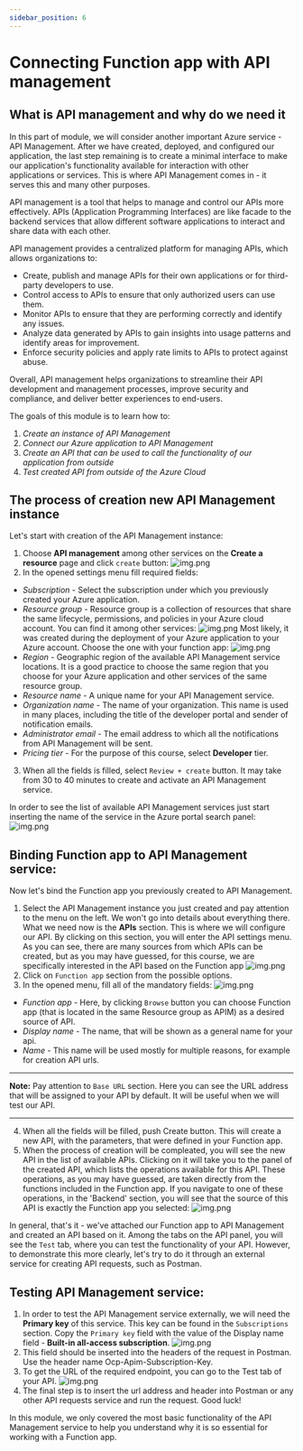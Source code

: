 ```yaml
---
sidebar_position: 6
---
```


# Connecting Function app with API management

## What is API management and why do we need it

In this part of module, we will consider another important Azure service - API Management. After we have created, deployed, and configured our application, the last step remaining is to create a minimal interface to make our application's functionality available for interaction with other applications or services. This is where API Management comes in - it serves this and many other purposes.

API management is a tool that helps to manage and control our APIs more effectively. APIs (Application Programming Interfaces) are like facade to the backend services that allow different software applications to interact and share data with each other.

API management provides a centralized platform for managing APIs, which allows organizations to:

- Create, publish and manage APIs for their own applications or for third-party developers to use.
- Control access to APIs to ensure that only authorized users can use them.
- Monitor APIs to ensure that they are performing correctly and identify any issues.
- Analyze data generated by APIs to gain insights into usage patterns and identify areas for improvement.
- Enforce security policies and apply rate limits to APIs to protect against abuse.

Overall, API management helps organizations to streamline their API development and management processes, improve security and compliance, and deliver better experiences to end-users.

The goals of this module is to learn how to:
1. _Create an instance of API Management_
2. _Connect our Azure application to API Management_
3. _Create an API that can be used to call the functionality of our application from outside_
4. _Test created API from outside of the Azure Cloud_

## The process of creation new API Management instance

Let's start with creation of the API Management instance:

1. Choose **API management** among other services on the **Create a resource** page and click `create` button: ![img.png](assets/api_management/create_resource.png)
2. In the opened settings menu fill required fields:
- _Subscription_ - Select the subscription under which you previously created your Azure application.
- _Resource group_ - Resource group is a collection of resources that share the same lifecycle, permissions, and policies in your Azure cloud account. You can find it among other services: ![img.png](assets/api_management/resource_groups.png)
Most likely, it was created during the deployment of your Azure application to your Azure account. Choose the one with your function app: ![img.png](assets/api_management/your_resource_group.png)
- _Region_ - Geographic region of the available API Management service locations. It is a good practice to choose the same region that you choose for your Azure application and other services of the same resource group.
- _Resource name_ - A unique name for your API Management service.
- _Organization name_ - The name of your organization. This name is used in many places, including the title of the developer portal and sender of notification emails.
- _Administrator email_ - The email address to which all the notifications from API Management will be sent.
- _Pricing tier_ - For the purpose of this course, select **Developer** tier.
3. When all the fields is filled, select `Review + create` button. It may take from 30 to 40 minutes to create and activate an API Management service.

In order to see the list of available API Management services just start inserting the name of the service in the Azure portal search panel:
![img.png](assets/api_management/APIM_search.png)

## Binding Function app to API Management service:

Now let's bind the Function app you previously created to API Management.
1. Select the API Management instance you just created and pay attention to the menu on the left. We won't go into details about everything there. What we need now is the **APIs** section. This is where we will configure our API. By clicking on this section, you will enter the API settings menu. As you can see, there are many sources from which APIs can be created, but as you may have guessed, for this course, we are specifically interested in the API based on the Function app ![img.png](assets/api_management/APIs.png)
2. Click on `Function app` section from the possible options.
3. In the opened menu, fill all of the mandatory fields: ![img.png](assets/api_management/create_from_function_app.png)
- _Function app_ - Here, by clicking `Browse` button you can choose Function app (that is located in the same Resource group as APIM) as a desired source of API.
- _Display name_ - The name, that will be shown as a general name for your api.
- _Name_ - This name will be used mostly for multiple reasons, for example for creation API urls.
---
__Note:__
Pay attention to `Base URL` section. Here you can see the URL address that will be assigned to your API by default. It will be useful when we will test our API.

---
4. When all the fields will be filled, push Create button. This will create a new API, with the parameters, that were defined in your Function app.
5. When the process of creation will be compleated, you will see the new API in the list of available APIs. Clicking on it will take you to the panel of the created API, which lists the operations available for this API. These operations, as you may have guessed, are taken directly from the functions included in the Function app. If you navigate to one of these operations, in the 'Backend' section, you will see that the source of this API is exactly the Function app you selected: ![img.png](assets/api_management/new_api.png)

In general, that's it - we've attached our Function app to API Management and created an API based on it. Among the tabs on the API panel, you will see the `Test` tab, where you can test the functionality of your API. However, to demonstrate this more clearly, let's try to do it through an external service for creating API requests, such as Postman.

## Testing API Management service:
1. In order to test the API Management service externally, we will need the **Primary key** of this service. This key can be found in the `Subscriptions` section. Copy the `Primary key` field with the value of the Display name field - **Built-in all-access subscription**. ![img.png](assets/api_management/subscription_key.png)
2. This field should be inserted into the headers of the request in Postman. Use the header name Ocp-Apim-Subscription-Key.
3. To get the URL of the required endpoint, you can go to the Test tab of your API. ![img.png](assets/api_management/request_url.png)
4. The final step is to insert the url address and header into Postman or any other API requests service and run the request. Good luck!

In this module, we only covered the most basic functionality of the API Management service to help you understand why it is so essential for working with a Function app.
